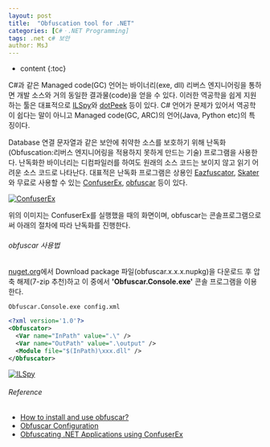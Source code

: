 ```yaml
---
layout: post
title:  "Obfuscation tool for .NET"
categories: [C#ㆍ.NET Programming]
tags: .net c# 보안
author: MsJ
---
```


* content
{:toc}

C#과 같은 Managed code(GC) 언어는 바이너리(exe, dll) 리버스 엔지니어링을 통하면 개발 소스와 거의 동일한 결과물(code)을 얻을 수 있다. 이러한 역공학을 쉽게 지원하는 툴은 대표적으로 [ILSpy](https://github.com/icsharpcode/ILSpy)와 [dotPeek](https://www.jetbrains.com/decompiler/) 등이 있다. C# 언어가 문제가 있어서 역공학이 쉽다는 말이 아니고 Managed code(GC, ARC)의 언어(Java, Python etc)의 특징이다.

Database 연결 문자열과 같은 보안에 취약한 소스를 보호하기 위해 난독화(Obfuscation:리버스 엔지니어링을 적용하지 못하게 만드는 기술) 프로그램을 사용한다. 난독화한 바이너리는 디컴파일러를 하여도 원래의 소스 코드는 보이지 않고 읽기 어려운 소스 코드로 나타난다. 대표적은 난독화 프로그램은 상용인 [Eazfuscator](https://www.gapotchenko.com/eazfuscator.net), [Skater](https://skaterpro.net)와 무료로 사용할 수 있는 [ConfuserEx](https://github.com/mkaring/ConfuserEx), [obfuscar](https://github.com/obfuscar/obfuscar) 등이 있다.

[![ConfuserEx](https://msjo.kr/img/2019-11-20-1.jpg)](https://github.com/mkaring/ConfuserEx)

위의 이미지는 ConfuserEx를 실행했을 때의 화면이며, obfuscar는 콘솔프로그램으로써 아래의 절차에 따라 난독화를 진행한다.





###### obfuscar 사용법

[nuget.org](https://www.nuget.org/packages/Obfuscar/)에서 Download package 파일(obfuscar.x.x.x.nupkg)을 다운로드 후 압축 해제(7-zip 추천)하고 이 중에서 **'Obfuscar.Console.exe'** 콘솔 프로그램을 이용한다.

```
Obfuscar.Console.exe config.xml
```

```xml
<?xml version='1.0'?>
<Obfuscator>
  <Var name="InPath" value=".\" />
  <Var name="OutPath" value=".\output" />
  <Module file="$(InPath)\xxx.dll" />
</Obfuscator>
```

[![ILSpy](https://msjo.kr/img/2019-11-20-2.jpg)](https://docs.obfuscar.com/)

###### Reference

* [How to install and use obfuscar?](https://stackoverflow.com/questions/43936803/how-to-install-and-use-obfuscar)
* [Obfuscar Configuration](https://docs.obfuscar.com/getting-started/configuration.html#table-of-settings)
* [Obfuscating .NET Applications using ConfuserEx](https://www.youtube.com/watch?v=3-tnaksI6RY)
